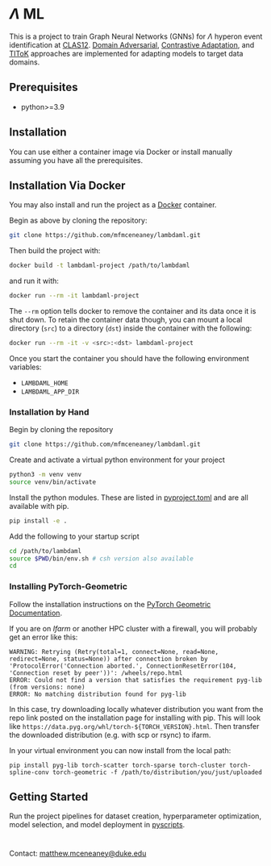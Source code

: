 # $\Lambda$ ML

This is a project to train Graph Neural Networks (GNNs) for $\Lambda$ hyperon event identification at [CLAS12](https://www.jlab.org/physics/hall-b/clas12).
[Domain Adversarial](https://arxiv.org/abs/1505.07818), [Contrastive Adaptation](http://arxiv.org/abs/1901.00976), and [TIToK](https://www.sciencedirect.com/science/article/pii/S0893608023002137) approaches are implemented for adapting models to target data domains.

## Prerequisites

* python>=3.9

## Installation

You can use either a container image via Docker or install manually assuming you have all the prerequisites.

## Installation Via Docker

You may also install and run the project as a [Docker](https://www.docker.com) container.

Begin as above by cloning the repository:
```bash
git clone https://github.com/mfmceneaney/lambdaml.git
```

Then build the project with:
```bash
docker build -t lambdaml-project /path/to/lambdaml
```
and run it with:
```bash
docker run --rm -it lambdaml-project
```
The `--rm` option tells docker to remove the container and its data once it is shut down.
To retain the container data though, you can mount a local directory (`src`) to a directory (`dst`)
inside the container with the following:
```bash
docker run --rm -it -v <src>:<dst> lambdaml-project
```
Once you start the container you should have the following environment variables:
- `LAMBDAML_HOME`
- `LAMBDAML_APP_DIR`

### Installation by Hand

Begin by cloning the repository
```bash
git clone https://github.com/mfmceneaney/lambdaml.git
```
Create and activate a virtual python environment for your project
```bash
python3 -m venv venv
source venv/bin/activate
```

Install the python modules.  These are listed in [pyproject.toml](pyproject.toml) and are all available with pip.
```bash
pip install -e .
```

Add the following to your startup script
```bash
cd /path/to/lambdaml
source $PWD/bin/env.sh # csh version also available
cd
```

### Installing PyTorch-Geometric

Follow the installation instructions on the [PyTorch Geometric Documentation](https://pytorch-geometric.readthedocs.io/en/latest/notes/installation.html).

If you are on *Ifarm* or another HPC cluster with a firewall, you will probably get an error like this:
```
WARNING: Retrying (Retry(total=1, connect=None, read=None, redirect=None, status=None)) after connection broken by 'ProtocolError('Connection aborted.', ConnectionResetError(104, 'Connection reset by peer'))': /wheels/repo.html
ERROR: Could not find a version that satisfies the requirement pyg-lib (from versions: none)
ERROR: No matching distribution found for pyg-lib
```
In this case, try downloading locally whatever distribution you want from the repo link posted on the installation page for installing with pip.  This will look like `https://data.pyg.org/whl/torch-${TORCH_VERSION}.html`.
Then transfer the downloaded distribution (e.g. with scp or rsync) to ifarm.

In your virtual environment you can now install from the local path:
```
pip install pyg-lib torch-scatter torch-sparse torch-cluster torch-spline-conv torch-geometric -f /path/to/distribution/you/just/uploaded
```

## Getting Started
Run the project pipelines for dataset creation, hyperparameter optimization, model selection, and model deployment in [pyscripts](pyscripts/).

#

Contact: matthew.mceneaney@duke.edu
